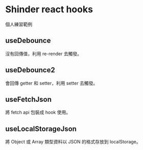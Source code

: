 # Shinder react hooks

個人練習範例

## useDebounce

沒有回傳值，利用 re-render 去觸發。

## useDebounce2

會回傳 getter 和 setter，利用 setter 去觸發。

## useFetchJson

將 fetch api 包裝成 hook 使用。

## useLocalStorageJson

將 Object 或 Array 類型資料以 JSON 的格式存放到 localStorage。

